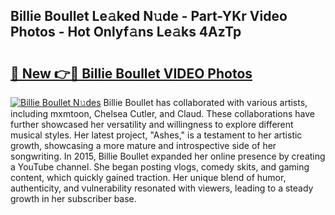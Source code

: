## Billie Boullet Le𝚊ked N𝚞de - Part-YKr Video Photos - Hot Onlyf𝚊ns Le𝚊ks 4AzTp

# <h2><a href="http://ac45197.deff.icu/?id=Billie+Boullet">🔗 New 👉🔴 Billie Boullet VIDEO Photos</a></h2>

[![Billie Boullet N𝚞des](https://i.imgur.com/rIISA9y.gif)](http://ac45197.deff.icu/?id=Billie+Boullet)
Billie Boullet has collaborated with various artists, including mxmtoon, Chelsea Cutler, and Claud. These collaborations have further showcased her versatility and willingness to explore different musical styles. Her latest project, "Ashes," is a testament to her artistic growth, showcasing a more mature and introspective side of her songwriting. In 2015, Billie Boullet expanded her online presence by creating a YouTube channel. She began posting vlogs, comedy skits, and gaming content, which quickly gained traction. Her unique blend of humor, authenticity, and vulnerability resonated with viewers, leading to a steady growth in her subscriber base.
